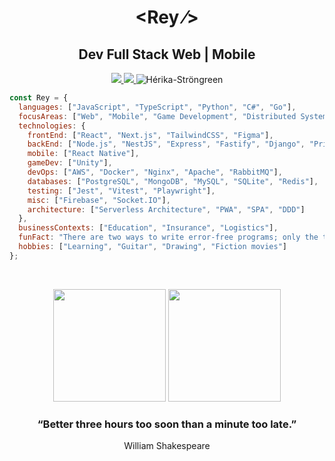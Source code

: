 <h1 align="center"><span color="blue">&lt;</span>Rey <span>&frasl;&gt;</span></h1>
<h2 align="center">Dev Full Stack Web | Mobile</h2>
<p align="center">
  <a href="https://www.linkedin.com/in/reysantos/">
    <img src="https://img.shields.io/badge/-LinkedIn-blue?style=flat-square&logo=Linkedin&logoColor=white" />
  </a>
  <a href="https://api.whatsapp.com/send?phone=5571991494809&text=Talk%20to%20me" target="_blank">
    <img src="https://img.shields.io/badge/-Whatsapp-1A936F?style=flat-square&logo=Whatsapp&logoColor=white" />
  </a>
  <img src="https://komarev.com/ghpvc/?username=ReySJS" alt="Hérika-Ströngreen" />
</p>

```javascript
const Rey = {
  languages: ["JavaScript", "TypeScript", "Python", "C#", "Go"],
  focusAreas: ["Web", "Mobile", "Game Development", "Distributed Systems"],
  technologies: {
    frontEnd: ["React", "Next.js", "TailwindCSS", "Figma"],
    backEnd: ["Node.js", "NestJS", "Express", "Fastify", "Django", "Prisma", "Socket.IO"],
    mobile: ["React Native"],
    gameDev: ["Unity"],
    devOps: ["AWS", "Docker", "Nginx", "Apache", "RabbitMQ"],
    databases: ["PostgreSQL", "MongoDB", "MySQL", "SQLite", "Redis"],
    testing: ["Jest", "Vitest", "Playwright"],
    misc: ["Firebase", "Socket.IO"],
    architecture: ["Serverless Architecture", "PWA", "SPA", "DDD"]
  },
  businessContexts: ["Education", "Insurance", "Logistics"],
  funFact: "There are two ways to write error-free programs; only the third one works.",
  hobbies: ["Learning", "Guitar", "Drawing", "Fiction movies"]
};
```

<br />

<p align="center">
  <img height="180em"src="https://github-readme-stats.vercel.app/api?username=ReySJS&title_color=C9D1D9&text_color=C9D1D9&show_icons=true&icon_color=ceae4c&bg_color=DEG,27292B,045449&border_color=B6B6B7&include_all_commits=true&count_private=true" /> 
 
  <img height="180em" src="https://github-readme-stats.vercel.app/api/top-langs/?username=ReySJS&layout=compact&langs_count=7&title_color=C9D1D9&text_color=C9D1D9&show_icons=true&icon_color=ceae4c&bg_color=DEG,045449,27292B&border_color=B6B6B7" />
</p>


<h3 align="center">“Better three hours too soon than a minute too late.”</h3>
<p align="center">William Shakespeare</p>


